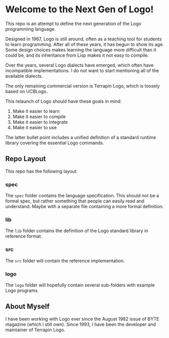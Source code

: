 # Welcome to the Next Gen of Logo!

This repo is an attempt to define the next generation of the Logo programming language.

Designed in 1967, Logo is still around, often as a teaching tool for students to learn programming. After all of these years, it has begun to show its age. Some design choices makes learning the language more difficult than it could be, and its inheritance from Lisp makes it not easy to compile.

Over the years, several Logo dialects have emerged, which often have incompatible implementations. I do not want to start mentioning all of the available dialects.

The only remaining commercial version is Terrapin Logo, which is loosely based on UCBLogo.

This relaunch of Logo should have these goals in mind:

1. Make it easier to learn
2. Make it easier to compile
3. Make it easier to integrate
4. Make it easier to use

The latter bullet point includes a unified definition of a standard runtime library covering the essential Logo commands.

## Repo Layout

This repo has the following layout:

### spec

The `spec` folder contains the language specification. This should not be a formal spec, but rather something that people can easily read and understand. Maybe with a separate file containing a more formal definition.

### lib

The `lib` folder contains the definition of the Logo standard library in reference format.

### src

The `src` folder will contain the reference implementation.

### logo

The `logo` folder will hopefully contain several sub-folders with example Logo programs.

## About Myself

I have been working with Logo ever since the August 1982 issue of BYTE magazine (which I still own). Since 1993, I have been the developer and maintainer of Terrapin Logo.
